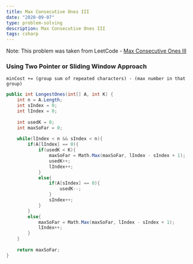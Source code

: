 ```yaml
---
title: Max Consecutive Ones III
date: "2020-09-07"
type: problem-solving
description: Max Consecutive Ones III
tags: csharp
---
```


Note: This problem was taken from LeetCode - [Max Consecutive Ones III](https://leetcode.com/problems/max-consecutive-ones-iii/)

### Using Two Pointer or Sliding Window Approach

```minCost += (group sum of repeated characters) - (max number in that group)```

```csharp
public int LongestOnes(int[] A, int K) {
	int n = A.Length;
	int sIndex = 0;
	int lIndex = 0;
	
	int usedK = 0;
	int maxSoFar = 0; 
	
	while(lIndex < n && sIndex < n){
		if(A[lIndex] == 0){
			if(usedK < K){
				maxSoFar = Math.Max(maxSoFar, lIndex - sIndex + 1);
				usedK++;
				lIndex++;
			}
			else{
				if(A[sIndex] == 0){
					usedK--;
				}
				sIndex++;
			}
		}
		else{
			maxSoFar = Math.Max(maxSoFar, lIndex - sIndex + 1);
			lIndex++;
		}
	}
	
	return maxSoFar;
}
```
